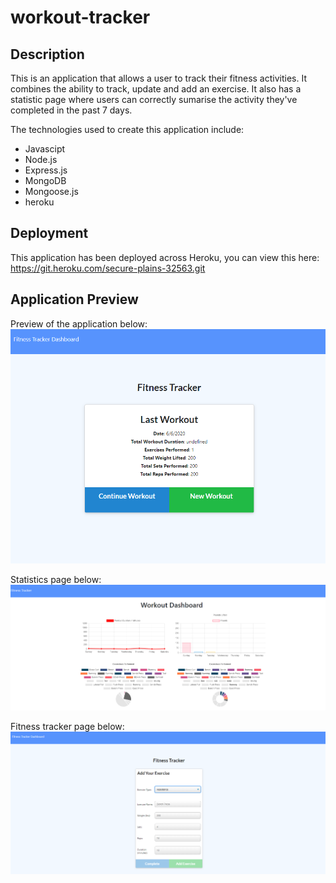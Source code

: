 # workout-tracker

## Description

This is an application that allows a user to track their fitness activities. It combines the ability to track, update and add an exercise. It also has a statistic page where users can correctly sumarise the activity they've completed in the past 7 days.

The technologies used to create this application include:

- Javascipt
- Node.js
- Express.js
- MongoDB
- Mongoose.js
- heroku

## Deployment

This application has been deployed across Heroku, you can view this here: https://git.heroku.com/secure-plains-32563.git

## Application Preview

Preview of the application below:
![preview-application](public/Assets/preview-application.PNG)

Statistics page below:
![statistics](public/Assets/statistics.PNG)

Fitness tracker page below:
![tracker](public/Assets/tracker.PNG)
